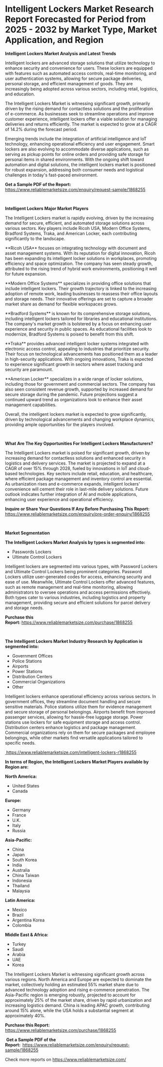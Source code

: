 <p><h1>Intelligent Lockers Market Research Report Forecasted for Period from 2025 -  2032 by Market Type, Market Application, and Region</h1></p><p><strong>Intelligent Lockers Market Analysis and Latest Trends</strong></p>
<p><p>Intelligent lockers are advanced storage solutions that utilize technology to enhance security and convenience for users. These lockers are equipped with features such as automated access controls, real-time monitoring, and user authentication systems, allowing for secure package deliveries, personal storage, and efficient management of goods. They are increasingly being adopted across various sectors, including retail, logistics, and education.</p><p>The Intelligent Lockers Market is witnessing significant growth, primarily driven by the rising demand for contactless solutions and the proliferation of e-commerce. As businesses seek to streamline operations and improve customer experience, intelligent lockers offer a viable solution for managing deliveries and returns efficiently. The market is expected to grow at a CAGR of 14.2% during the forecast period.</p><p>Emerging trends include the integration of artificial intelligence and IoT technology, enhancing operational efficiency and user engagement. Smart lockers are also evolving to accommodate diverse applications, such as serving as pickup points for online orders and providing safe storage for personal items in shared environments. With the ongoing shift toward automation and digital solutions, the intelligent lockers market is positioned for robust expansion, addressing both consumer needs and logistical challenges in today's fast-paced environment.</p></p>
<p><strong>Get a Sample PDF of the Report:&nbsp;</strong> <a href="https://www.reliablemarketsize.com/enquiry/request-sample/1868255?utm_campaign=3104&utm_medium=2&utm_source=Github&utm_content=ia&utm_term=04042025&utm_id=intelligent-lockers">https://www.reliablemarketsize.com/enquiry/request-sample/1868255</a></p>
<p>&nbsp;</p>
<p><strong>Intelligent Lockers Major Market Players</strong></p>
<p><p>The Intelligent Lockers market is rapidly evolving, driven by the increasing demand for secure, efficient, and automated storage solutions across various sectors. Key players include Ricoh USA, Modern Office Systems, Bradford Systems, Traka, and American Locker, each contributing significantly to the landscape.</p><p>**Ricoh USA** focuses on integrating technology with document and asset management systems. With its reputation for digital innovation, Ricoh has been expanding its intelligent locker solutions in workplaces, promoting efficiency and space optimization. The company has seen steady growth, attributed to the rising trend of hybrid work environments, positioning it well for future expansion.</p><p>**Modern Office Systems** specializes in providing office solutions that include intelligent lockers. Their growth trajectory is linked to the increasing adoption of remote work, leading businesses to reassess their office layouts and storage needs. Their innovative offerings are set to capture a broader market share as demand for flexible workspaces grows.</p><p>**Bradford Systems** is known for its comprehensive storage solutions, including intelligent lockers tailored for libraries and educational institutions. The company's market growth is bolstered by a focus on enhancing user experience and security in public spaces. As educational facilities look to modernize, Bradford Systems is poised to benefit from this shift.</p><p>**Traka** provides advanced intelligent locker systems integrated with electronic access control, appealing to industries that prioritize security. Their focus on technological advancements has positioned them as a leader in high-security applications. With ongoing innovations, Traka is expected to experience significant growth in sectors where asset tracking and security are paramount.</p><p>**American Locker** specializes in a wide range of locker solutions, including those for government and commercial sectors. The company has also seen consistent revenue growth, supported by increased demand for secure storage during the pandemic. Future projections suggest a continued upward trend as organizations look to enhance their asset management capabilities.</p><p>Overall, the intelligent lockers market is expected to grow significantly, driven by technological advancements and changing workplace dynamics, providing ample opportunities for the players involved.</p></p>
<p>&nbsp;</p>
<p><strong>What Are The Key Opportunities For Intelligent Lockers Manufacturers?</strong></p>
<p><p>The Intelligent Lockers market is poised for significant growth, driven by increasing demand for contactless solutions and enhanced security in logistics and delivery services. The market is projected to expand at a CAGR of over 15% through 2028, fueled by innovations in IoT and cloud-based technologies. Key sectors include retail, education, and healthcare, where efficient package management and inventory control are essential. As urbanization rises and e-commerce expands, intelligent lockers' convenience will cement their role in last-mile delivery solutions. Future outlook indicates further integration of AI and mobile applications, enhancing user experience and operational efficiency.</p></p>
<p><strong>Inquire or Share Your Questions If Any Before Purchasing This Report:</strong> <a href="https://www.reliablemarketsize.com/enquiry/pre-order-enquiry/1868255?utm_campaign=3104&utm_medium=2&utm_source=Github&utm_content=ia&utm_term=04042025&utm_id=intelligent-lockers">https://www.reliablemarketsize.com/enquiry/pre-order-enquiry/1868255</a></p>
<p>&nbsp;</p>
<p><strong>Market Segmentation</strong></p>
<p><strong>The Intelligent Lockers Market Analysis by types is segmented into:</strong></p>
<p><ul><li>Passwords Lockers</li><li>Ultimate Control Lockers</li></ul></p>
<p><p>Intelligent lockers are segmented into various types, with Password Lockers and Ultimate Control Lockers being prominent categories. Password Lockers utilize user-generated codes for access, enhancing security and ease of use. Meanwhile, Ultimate Control Lockers offer advanced features, such as remote management and real-time monitoring, allowing administrators to oversee operations and access permissions effectively. Both types cater to various industries, including logistics and property management, providing secure and efficient solutions for parcel delivery and storage needs.</p></p>
<p><strong>Purchase this Report:&nbsp;</strong><a href="https://www.reliablemarketsize.com/purchase/1868255?utm_campaign=3104&utm_medium=2&utm_source=Github&utm_content=ia&utm_term=04042025&utm_id=intelligent-lockers">https://www.reliablemarketsize.com/purchase/1868255</a></p>
<p>&nbsp;</p>
<p><strong>The Intelligent Lockers Market Industry Research by Application is segmented into:</strong></p>
<p><ul><li>Government Offices</li><li>Police Stations</li><li>Airports</li><li>Power Stations</li><li>Distribution Centers</li><li>Commercial Organizations</li><li>Other</li></ul></p>
<p><p>Intelligent lockers enhance operational efficiency across various sectors. In government offices, they streamline document handling and secure sensitive materials. Police stations utilize them for evidence management and secure storage of personal belongings. Airports benefit from improved passenger services, allowing for hassle-free luggage storage. Power stations use lockers for safe equipment storage and access control. Distribution centers enhance logistics and package management. Commercial organizations rely on them for secure packages and employee belongings, while other markets find versatile applications tailored to specific needs.</p></p>
<p><a href="https://www.reliablemarketsize.com/intelligent-lockers-r1868255?utm_campaign=3104&utm_medium=2&utm_source=Github&utm_content=ia&utm_term=04042025&utm_id=intelligent-lockers">&nbsp;https://www.reliablemarketsize.com/intelligent-lockers-r1868255</a></p>
<p><strong>In terms of Region, the Intelligent Lockers Market Players available by Region are:</strong></p>
<p>
    <p> <strong> North America: </strong>
        <ul>
            <li>United States</li>
            <li>Canada</li>
        </ul>
        </p> 
    <p> <strong> Europe: </strong>
        <ul>
            <li>Germany</li>
            <li>France</li>
            <li>U.K.</li>
            <li>Italy</li>
            <li>Russia</li>
        </ul>
        </p> 
    <p> <strong> Asia-Pacific: </strong>
        <ul>
            <li>China</li>
            <li>Japan</li>
            <li>South Korea</li>
            <li>India</li>
            <li>Australia</li>
            <li>China Taiwan</li>
            <li>Indonesia</li>
            <li>Thailand</li>
            <li>Malaysia</li>
        </ul>
        </p> 
    <p> <strong> Latin America: </strong>
        <ul>
            <li>Mexico</li>
            <li>Brazil</li>
            <li>Argentina Korea</li>
            <li>Colombia</li>
        </ul>
        </p> 
    <p> <strong> Middle East & Africa: </strong>
        <ul>
            <li>Turkey</li>
            <li>Saudi</li>
            <li>Arabia</li>
            <li>UAE</li>
            <li>Korea</li>
        </ul>
    </p>
    </p>
<p><p>The Intelligent Lockers Market is witnessing significant growth across various regions. North America and Europe are expected to dominate the market, collectively holding an estimated 55% market share due to advanced technology adoption and rising e-commerce penetration. The Asia-Pacific region is emerging robustly, projected to account for approximately 25% of the market share, driven by rapid urbanization and increasing logistics demand. China is leading APAC growth, contributing around 15% alone, while the USA holds a substantial segment at approximately 40%.</p></p>
<p><strong>Purchase this Report: </strong><a href="https://www.reliablemarketsize.com/purchase/1868255?utm_campaign=3104&utm_medium=2&utm_source=Github&utm_content=ia&utm_term=04042025&utm_id=intelligent-lockers">https://www.reliablemarketsize.com/purchase/1868255</a></p>
<p>&nbsp;<strong>Get a Sample PDF of the Report:&nbsp;&nbsp;</strong><a href="https://www.reliablemarketsize.com/enquiry/request-sample/1868255?utm_campaign=3104&utm_medium=2&utm_source=Github&utm_content=ia&utm_term=04042025&utm_id=intelligent-lockers">https://www.reliablemarketsize.com/enquiry/request-sample/1868255</a></p>
<p><strong></strong></p>
<p>Check more reports on <a href="https://www.reliablemarketsize.com/?utm_campaign=3104&utm_medium=2&utm_source=Github&utm_content=ia&utm_term=04042025&utm_id=intelligent-lockers">https://www.reliablemarketsize.com/</a></p>
